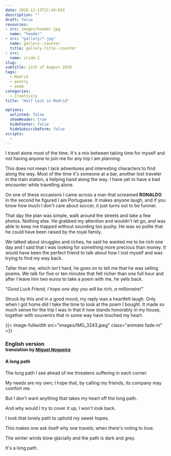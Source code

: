 ```yaml
---
date: 2018-12-13T21:44:03Z
description: ""
draft: false
resources: 
- src: images/header.jpg
  name: "header"
- src: "gallery/*.jpg"
  name: gallery-:counter
  title: gallery-title-:counter
- src:
  name: slide-1
slug:
subtitle: 11th of August 2018
tags: 
  - Madrid
  - poetry
  - poem 
categories: 
  - Creativity
title: "Half Lost in Madrid"

options:
  unlisted: false
  showHeader: true
  hideFooter: false
  hideSubscribeForm: false
scripts:
  -
---
```


I travel alone most of the time. It's a mix between taking time for myself and not having anyone to join me for any trip I am planning.

This does not mean I lack adventures and interesting characters to find along the way. Most of the time it's someone at a bar, another lost traveler in the train station, a helping hand along the way. I have yet to have a bad encounter while travelling alone.

On one of these occasions I came across a man that screamed **RONALDO** in the second he figured I am Portuguese. It makes anyone laugh, and if you know how much I don't care about soccer, it just turns out to be funnier.

That day the plan was simple, walk around the streets and take a few photos. Nothing else. He grabbed my attention and wouldn't let go, and was able to keep me trapped without sounding too pushy. He was so polite that he could have been raised by the royal family. 

We talked about struggles and riches, he said he wanted me to be rich one day and I said that I was  looking for something more precious than money. It would have been the perfect friend to talk about how I lost myself and was trying to find my way back. 

Taller than me, which isn't hard, he goes on to tell me that he was selling poems. We talk for five or ten minutes that felt richer than one full hour and after I leave him two euros to take a poem with me, he yells back.

<div class="h2">
  <p><em>"Good Luck Friend, I hope one day you will be rich, a millionaire!"</em></p>
</div>

Struck by this and in a good mood, my reply was a heartfelt laugh. Only when I got home did I take the time to look at the poem I bought. It made so much sense for the trip I was in that it now stands honorably in my house, together with souvenirs that in some way have touched my heart.

{{< image-fullwidth src="images/IMG_3243.jpeg" class="animate fade-in" >}}

<h3 id="english-version">English version <br> <small>translation by <a href="http://www.miguelnogueira.com/">Miguel Nogueira</a></small></h3> 

<h4 class="title" id="a-long-path">A long path</h4>

The long path I see ahead of me threatens suffering in each corner.

My needs are my own; I hope that, by calling my friends, its company may comfort me.    

But I don't want anything that takes my heart off the long path.    

And why would I try to cover it up; I won't look back.    

I took that lonely path to uphold my sweet hopes.    

This makes one ask itself why one travels; when there's noting to lose.    

The winter winds blow glacially and the path is dark and grey.    

It's a long path.     

